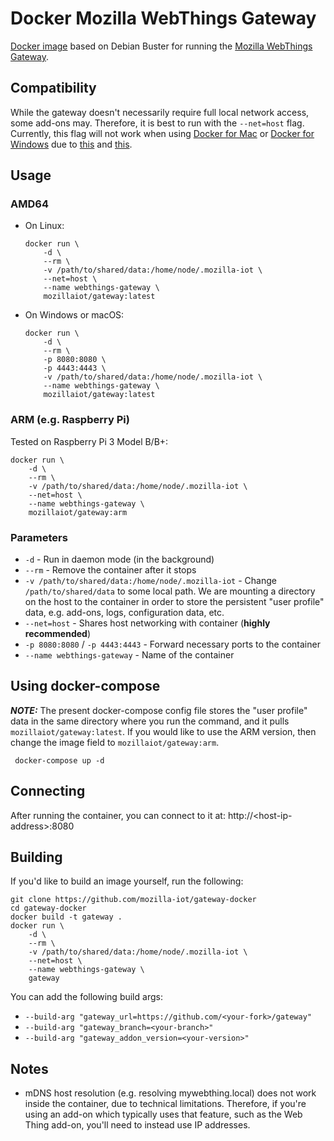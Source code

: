 # Docker Mozilla WebThings Gateway

[Docker image](https://github.com/mozilla-iot/gateway-docker) based on Debian Buster for running the [Mozilla WebThings Gateway](https://github.com/mozilla-iot/gateway).

## Compatibility

While the gateway doesn't necessarily require full local network access, some add-ons may. Therefore, it is best to run with the `--net=host` flag. Currently, this flag will not work when using [Docker for Mac](https://docs.docker.com/docker-for-mac/) or [Docker for Windows](https://docs.docker.com/docker-for-windows/) due to [this](https://github.com/docker/for-mac/issues/68) and [this](https://github.com/docker/for-win/issues/543).

## Usage

### AMD64

* On Linux:

    ```shell
    docker run \
        -d \
        --rm \
        -v /path/to/shared/data:/home/node/.mozilla-iot \
        --net=host \
        --name webthings-gateway \
        mozillaiot/gateway:latest
    ```

* On Windows or macOS:

    ```shell
    docker run \
        -d \
        --rm \
        -p 8080:8080 \
        -p 4443:4443 \
        -v /path/to/shared/data:/home/node/.mozilla-iot \
        --name webthings-gateway \
        mozillaiot/gateway:latest
    ```

### ARM (e.g. Raspberry Pi)

Tested on Raspberry Pi 3 Model B/B+:

```shell
docker run \
    -d \
    --rm \
    -v /path/to/shared/data:/home/node/.mozilla-iot \
    --net=host \
    --name webthings-gateway \
    mozillaiot/gateway:arm
```

### Parameters

* `-d` - Run in daemon mode (in the background)
* `--rm` - Remove the container after it stops
* `-v /path/to/shared/data:/home/node/.mozilla-iot` - Change `/path/to/shared/data` to some local path. We are mounting a directory on the host to the container in order to store the persistent "user profile" data, e.g. add-ons, logs, configuration data, etc.
* `--net=host` - Shares host networking with container (**highly recommended**)
* `-p 8080:8080` / `-p 4443:4443` - Forward necessary ports to the container
* `--name webthings-gateway` - Name of the container

## Using docker-compose

***NOTE:*** The present docker-compose config file stores the "user profile" data in the same directory where you run the command, and it pulls `mozillaiot/gateway:latest`. If you would like to use the ARM version, then change the image field to `mozillaiot/gateway:arm`.

``` docker-compose up -d```

## Connecting

After running the container, you can connect to it at:
http://&lt;host-ip-address&gt;:8080

## Building

If you'd like to build an image yourself, run the following:

```shell
git clone https://github.com/mozilla-iot/gateway-docker
cd gateway-docker
docker build -t gateway .
docker run \
    -d \
    --rm \
    -v /path/to/shared/data:/home/node/.mozilla-iot \
    --net=host \
    --name webthings-gateway \
    gateway
```

You can add the following build args:
* `--build-arg "gateway_url=https://github.com/<your-fork>/gateway"`
* `--build-arg "gateway_branch=<your-branch>"`
* `--build-arg "gateway_addon_version=<your-version>"`

## Notes

* mDNS host resolution (e.g. resolving mywebthing.local) does not work inside the container, due to technical limitations. Therefore, if you're using an add-on which typically uses that feature, such as the Web Thing add-on, you'll need to instead use IP addresses.
